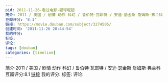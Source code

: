 ```yaml
---
pid: 2011-11-26-看过电影-猩球崛起
简介: 2011 / 美国 / 剧情 动作 科幻 / 鲁伯特·瓦耶特 / 安迪·瑟金斯 詹姆斯·弗兰科
豆瓣评分: '8.1'
链接: https://movie.douban.com/subject/3274505/
创建时间: '2011-11-26 20:44:54'
我的评分:
标签:
评论:
tags: [douban]
categories: [timeline]
---
```

简介:2011 / 美国 / 剧情 动作 科幻 / 鲁伯特·瓦耶特 / 安迪·瑟金斯 詹姆斯·弗兰科
豆瓣评分:8.1
[链接](https://movie.douban.com/subject/3274505/)
我的评分:
标签:
评论:
